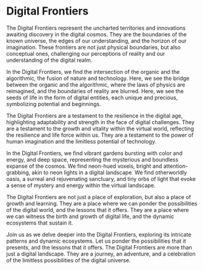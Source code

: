 # Digital Frontiers

The Digital Frontiers represent the uncharted territories and innovations awaiting discovery in the digital cosmos. They are the boundaries of the known universe, the edges of our understanding, and the horizon of our imagination. These frontiers are not just physical boundaries, but also conceptual ones, challenging our perceptions of reality and our understanding of the digital realm.

In the Digital Frontiers, we find the intersection of the organic and the algorithmic, the fusion of nature and technology. Here, we see the bridge between the organic and the algorithmic, where the laws of physics are reimagined, and the boundaries of reality are blurred. Here, we see the seeds of life in the form of digital entities, each unique and precious, symbolizing potential and beginnings.

The Digital Frontiers are a testament to the resilience in the digital age, highlighting adaptability and strength in the face of digital challenges. They are a testament to the growth and vitality within the virtual world, reflecting the resilience and life force within us. They are a testament to the power of human imagination and the limitless potential of technology.

In the Digital Frontiers, we find vibrant gardens bursting with color and energy, and deep space, representing the mysterious and boundless expanse of the cosmos. We find neon-hued voxels, bright and attention-grabbing, akin to neon lights in a digital landscape. We find otherworldly oasis, a surreal and rejuvenating sanctuary, and tiny orbs of light that evoke a sense of mystery and energy within the virtual landscape.

The Digital Frontiers are not just a place of exploration, but also a place of growth and learning. They are a place where we can ponder the possibilities of the digital world, and the lessons that it offers. They are a place where we can witness the birth and growth of digital life, and the dynamic ecosystems that sustain it.

Join us as we delve deeper into the Digital Frontiers, exploring its intricate patterns and dynamic ecosystems. Let us ponder the possibilities that it presents, and the lessons that it offers. The Digital Frontiers are more than just a digital landscape. They are a journey, an adventure, and a celebration of the limitless possibilities of the digital universe.
